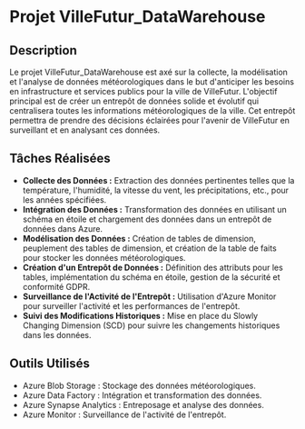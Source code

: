 # Projet VilleFutur_DataWarehouse

## Description
Le projet VilleFutur_DataWarehouse est axé sur la collecte, la modélisation et l'analyse de données météorologiques dans le but d'anticiper les besoins en infrastructure et services publics pour la ville de VilleFutur. L'objectif principal est de créer un entrepôt de données solide et évolutif qui centralisera toutes les informations météorologiques de la ville. Cet entrepôt permettra de prendre des décisions éclairées pour l'avenir de VilleFutur en surveillant et en analysant ces données.

## Tâches Réalisées
- **Collecte des Données :** Extraction des données pertinentes telles que la température, l'humidité, la vitesse du vent, les précipitations, etc., pour les années spécifiées.
- **Intégration des Données :** Transformation des données en utilisant un schéma en étoile et chargement des données dans un entrepôt de données dans Azure.
- **Modélisation des Données :** Création de tables de dimension, peuplement des tables de dimension, et création de la table de faits pour stocker les données météorologiques.
- **Création d'un Entrepôt de Données :** Définition des attributs pour les tables, implémentation du schéma en étoile, gestion de la sécurité et conformité GDPR.
- **Surveillance de l'Activité de l'Entrepôt :** Utilisation d'Azure Monitor pour surveiller l'activité et les performances de l'entrepôt.
- **Suivi des Modifications Historiques :** Mise en place du Slowly Changing Dimension (SCD) pour suivre les changements historiques dans les données.

## Outils Utilisés
- Azure Blob Storage : Stockage des données météorologiques.
- Azure Data Factory : Intégration et transformation des données.
- Azure Synapse Analytics : Entreposage et analyse des données.
- Azure Monitor : Surveillance de l'activité de l'entrepôt.

